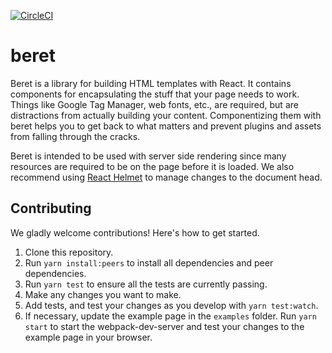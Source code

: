 [![CircleCI](https://circleci.com/gh/payscale/react-beret.svg?style=svg)](https://circleci.com/gh/payscale/react-beret)


# beret

Beret is a library for building HTML templates with React. It contains components for encapsulating the stuff that your page needs to work. Things like Google Tag Manager, web fonts, etc., are required, but are distractions from actually building your content. Componentizing them with beret helps you to get back to what matters and prevent plugins and assets from falling through the cracks.

Beret is intended to be used with server side rendering since many resources are required to be on the page before it is loaded. We also recommend using [React Helmet](https://github.com/nfl/react-helmet) to manage changes to the document head.

## Contributing

We gladly welcome contributions! Here's how to get started.

1. Clone this repository.
1. Run `yarn install:peers` to install all dependencies and peer dependencies.
1. Run `yarn test` to ensure all the tests are currently passing.
1. Make any changes you want to make.
1. Add tests, and test your changes as you develop with `yarn test:watch`.
1. If necessary, update the example page in the `examples` folder. Run `yarn start` to start the webpack-dev-server and test your changes to the example page in your browser.
